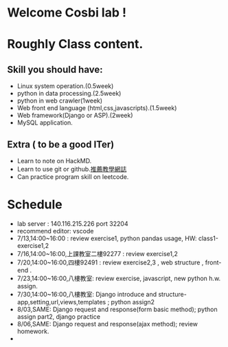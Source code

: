 # Welcome Cosbi lab !
# Roughly Class content.
## Skill you should have:
- Linux system operation.(0.5week)
- python in data processing.(2.5week)
- python in web crawler(1week)
- Web front end language (html,css,javascripts).(1.5week)
- Web framework(Django or ASP).(2week)
- MySQL application.

## Extra ( to be a good ITer)
- Learn to note on HackMD.
- Learn to use git or github.[推薦教學網誌](http://blog.gogojimmy.net/2012/01/17/how-to-use-git-1-git-basic/)
- Can practice program skill on leetcode.
# Schedule
- lab server : 140.116.215.226 port 32204
- recommend editor: vscode
- 7/13,14:00~16:00 : review exercise1, python pandas usage, HW: class1-exercise1,2
- 7/16,14:00~16:00,上課教室二樓92277  : review exercise1,2
- 7/20,14:00~16:00,四樓92491 : review exercise2,3 , web structure , front-end .
- 7/23,14:00~16:00,八樓教室: review exercise, javascript, new python h.w. assign.
- 7/30,14:00~16:00,八樓教室: Django introduce and structure-app,setting,url,views,templates ; python assign2
- 8/03,SAME: Django request and response(form basic method); python assign part2, django practice
- 8/06,SAME: Django request and response(ajax method); review homework. 
- 
